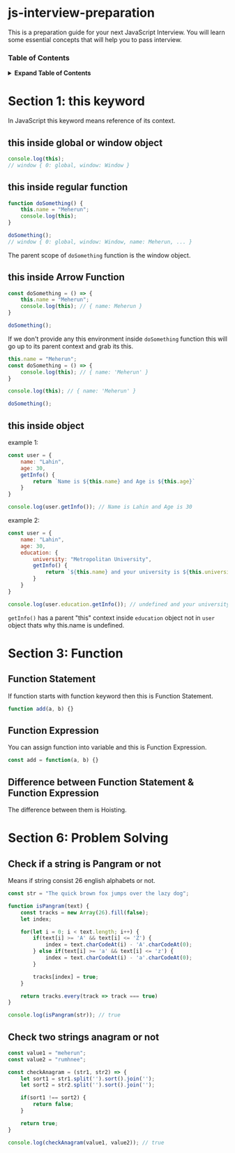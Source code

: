 # js-interview-preparation

This is a preparation guide for your next JavaScript Interview. You will learn some essential concepts that will help you to pass interview.

### Table of Contents

<details>

<summary><b>Expand Table of Contents</b></summary>

- [Section 1: this keyword](#section-1-this-keyword)
- [Section 2: Bind, Call and Apply]
- [Section 3: Function](#section-3-function)
- [Section 4: Hoisting]
- [Section 5: Closure]
- [Section 6: Problem Solving](#section-6-problem-solving)

</details>

# Section 1: this keyword

In JavaScript this keyword means reference of its context.

## this inside global or window object

```js
console.log(this);
// window { 0: global, window: Window }
```

## this inside regular function

```js
function doSomething() {
    this.name = "Meherun";
    console.log(this);
}

doSomething();
// window { 0: global, window: Window, name: Meherun, ... }
```

The parent scope of `doSomething` function is the window object.

## this inside Arrow Function

```js
const doSomething = () => {
    this.name = "Meherun";
    console.log(this); // { name: Meherun }
}

doSomething();
```

If we don't provide any this environment inside `doSomething` function this will go up to its parent context and grab its this.

```js
this.name = "Meherun";
const doSomething = () => {
    console.log(this); // { name: 'Meherun' }
}

console.log(this); // { name: 'Meherun' }

doSomething();
```

## this inside object

example 1: 

```js
const user = {
    name: "Lahin",
    age: 30,
    getInfo() {
        return `Name is ${this.name} and Age is ${this.age}`
    }
}

console.log(user.getInfo()); // Name is Lahin and Age is 30
```

example 2:

```js
const user = {
    name: "Lahin",
    age: 30,
    education: {
        university: "Metropolitan University",
        getInfo() {
            return `${this.name} and your university is ${this.university}`
        }
    }
}

console.log(user.education.getInfo()); // undefined and your university is Metropolitan University
```

`getInfo()` has a parent "this" context inside `education` object not in `user` object thats why this.name is undefined.

# Section 3: Function

## Function Statement

If function starts with function keyword then this is Function Statement.

```js
function add(a, b) {}
```

## Function Expression

You can assign function into variable and this is Function Expression.

```js
const add = function(a, b) {}
```

## Difference between Function Statement & Function Expression

The difference between them is Hoisting.

# Section 6: Problem Solving

## Check if a string is Pangram or not

Means if string consist 26 english alphabets or not.

```js
const str = "The quick brown fox jumps over the lazy dog";

function isPangram(text) {
    const tracks = new Array(26).fill(false);
    let index;

    for(let i = 0; i < text.length; i++) {
        if(text[i] >= 'A' && text[i] <= 'Z') {
            index = text.charCodeAt(i) - 'A'.charCodeAt(0);
        } else if(text[i] >= 'a' && text[i] <= 'z') {
            index = text.charCodeAt(i) - 'a'.charCodeAt(0);
        }

        tracks[index] = true;
    }

    return tracks.every(track => track === true)
}

console.log(isPangram(str)); // true
```

## Check two strings anagram or not

```js
const value1 = "meherun";
const value2 = "rumhnee";

const checkAnagram = (str1, str2) => {
    let sort1 = str1.split('').sort().join('');
    let sort2 = str2.split('').sort().join('');

    if(sort1 !== sort2) {
        return false;
    }

    return true;
}

console.log(checkAnagram(value1, value2)); // true
```